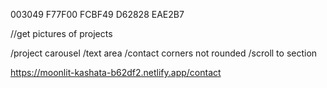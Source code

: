 003049
F77F00
FCBF49
D62828
EAE2B7


//get pictures of projects


/project carousel
/text area
/contact corners not rounded
/scroll to section


https://moonlit-kashata-b62df2.netlify.app/contact